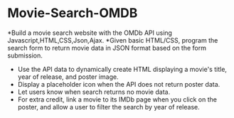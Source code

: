 # Movie-Search-OMDB
*Build a movie search website with the OMDb API using Javascript,HTML,CSS,Json,Ajax.
  *Given basic HTML/CSS, program the search form to return movie data in JSON format based on the form submission.
 * Use the API data to dynamically create HTML displaying a movie's title, year of release, and poster image.
 * Display a placeholder icon when the API does not return poster data.
 * Let users know when search returns no movie data.
 * For extra credit, link a movie to its IMDb page when you click on the poster, and allow a user to filter the search by year of release. 
